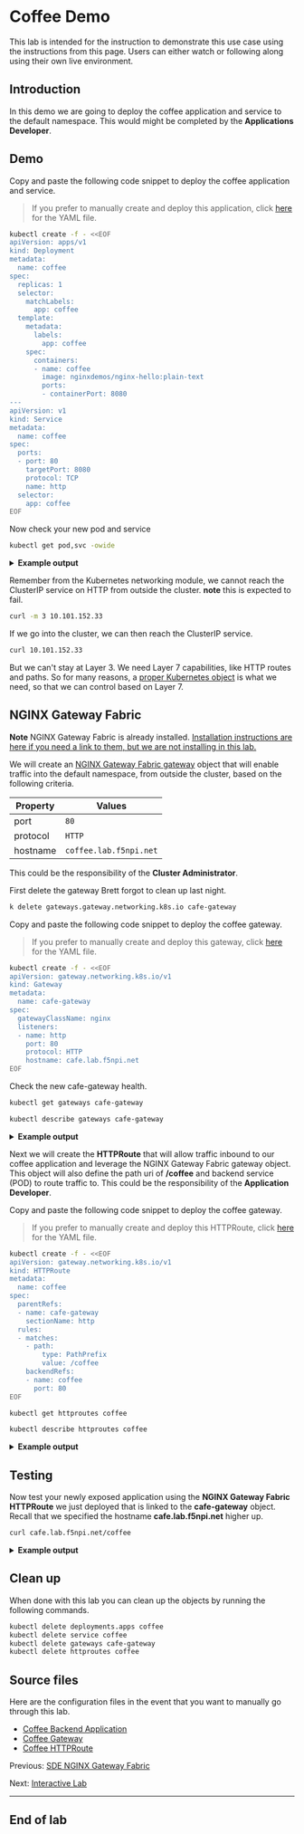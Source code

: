 # Coffee Demo

This lab is intended for the instruction to demonstrate this use case using the instructions from
this page. Users can either watch or following along using their own live environment.

## Introduction

In this demo we are going to deploy the coffee application and service to the default namespace.  This would might be completed by the **Applications Developer**.

## Demo

Copy and paste the following code snippet to deploy the coffee application and service.

> If you prefer to manually create and deploy this application, click [here](coffee.yaml) for the
> YAML file.

```bash
kubectl create -f - <<EOF
apiVersion: apps/v1
kind: Deployment
metadata:
  name: coffee
spec:
  replicas: 1
  selector:
    matchLabels:
      app: coffee
  template:
    metadata:
      labels:
        app: coffee
    spec:
      containers:
      - name: coffee
        image: nginxdemos/nginx-hello:plain-text
        ports:
        - containerPort: 8080
---
apiVersion: v1
kind: Service
metadata:
  name: coffee
spec:
  ports:
  - port: 80
    targetPort: 8080
    protocol: TCP
    name: http
  selector:
    app: coffee
EOF
```

Now check your new pod and service

```bash
kubectl get pod,svc -owide
```

<details>
  <summary><b>Example output</b></summary>

  ```bash
  $ kubectl get pod,svc -owide
  NAME                          READY   STATUS    RESTARTS   AGE   IP               NODE                    NOMINATED NODE   READINESS GATES
  pod/coffee-6b8b6d6486-pclbw   1/1     Running   0          10s   10.244.191.142   w3-mgmt.lab.f5npi.net   <none>           <none>

  NAME                 TYPE        CLUSTER-IP      EXTERNAL-IP   PORT(S)   AGE     SELECTOR
  service/coffee       ClusterIP   10.101.152.33   <none>        80/TCP    10s     app=coffee
  service/kubernetes   ClusterIP   10.96.0.1       <none>        443/TCP   4d22h   <none>
  ```
</details>


Remember from the Kubernetes networking module, we cannot reach the ClusterIP service on HTTP from outside the cluster.
**note** this is expected to fail.

```bash
curl -m 3 10.101.152.33
```

If we go into the cluster, we can then reach the ClusterIP service.

```bash
curl 10.101.152.33
```

But we can't stay at Layer 3.  We need Layer 7 capabilities, like HTTP routes and paths.  So for many reasons, a [proper Kubernetes object](https://github.com/nginxinc/nginx-gateway-fabric) is what we need, so that we can control based on Layer 7.

## NGINX Gateway Fabric

**Note** NGINX Gateway Fabric is already installed.  [Installation instructions are here if you need a link to them, but we are not installing in this lab.](https://docs.nginx.com/nginx-gateway-fabric/installation/installing-ngf/manifests/)

We will create an [NGINX Gateway Fabric gateway](gateway.yaml) object that will enable traffic into the default namespace, from outside the cluster, based on the following criteria.

| Property      | Values                 |
| ------------- | ---------------------- |
| port          | `80`                   |
| protocol      | `HTTP`                 |
| hostname      | `coffee.lab.f5npi.net` |

This could be the responsibility of the **Cluster Administrator**.

First delete the gateway Brett forgot to clean up last night.
```bash
k delete gateways.gateway.networking.k8s.io cafe-gateway
```

Copy and paste the following code snippet to deploy the coffee gateway.

> If you prefer to manually create and deploy this gateway, click [here](gateway.yaml) for the
> YAML file.

```bash
kubectl create -f - <<EOF
apiVersion: gateway.networking.k8s.io/v1
kind: Gateway
metadata:
  name: cafe-gateway
spec:
  gatewayClassName: nginx
  listeners:
  - name: http
    port: 80
    protocol: HTTP
    hostname: cafe.lab.f5npi.net
EOF
```

Check the new cafe-gateway health.

```bash
kubectl get gateways cafe-gateway
```
```bash
kubectl describe gateways cafe-gateway
```

<details>
  <summary><b>Example output</b></summary>

  ```bash
  $ kubectl get gateways cafe-gateway
  NAME           CLASS   ADDRESS       PROGRAMMED   AGE
  cafe-gateway   nginx   10.1.10.100   True         8s

  $ kubectl describe gateways cafe-gateway
  Name:         cafe-gateway
  Namespace:    default
  Labels:       <none>
  Annotations:  <none>
  API Version:  gateway.networking.k8s.io/v1
  Kind:         Gateway
  Metadata:
    Creation Timestamp:  2024-07-10T21:54:15Z
    Generation:          1
    Resource Version:    110298
    UID:                 470ec269-71a2-4002-b327-4729ef3a43f7
  Spec:
    Gateway Class Name:  nginx
    Listeners:
      Allowed Routes:
        Namespaces:
          From:  Same
      Hostname:  cafe.lab.f5npi.net
      Name:      http
      Port:      80
      Protocol:  HTTP
  Status:
    Addresses:
      Type:   IPAddress
      Value:  10.1.10.100
    Conditions:
      Last Transition Time:  2024-07-10T21:54:16Z
      Message:               Gateway is accepted
      Observed Generation:   1
      Reason:                Accepted
      Status:                True
      Type:                  Accepted
      Last Transition Time:  2024-07-10T21:54:16Z
      Message:               Gateway is programmed
      Observed Generation:   1
      Reason:                Programmed
      Status:                True
      Type:                  Programmed
    Listeners:
      Attached Routes:  0
      Conditions:
        Last Transition Time:  2024-07-10T21:54:16Z
        Message:               Listener is accepted
        Observed Generation:   1
        Reason:                Accepted
        Status:                True
        Type:                  Accepted
        Last Transition Time:  2024-07-10T21:54:16Z
        Message:               Listener is programmed
        Observed Generation:   1
        Reason:                Programmed
        Status:                True
        Type:                  Programmed
        Last Transition Time:  2024-07-10T21:54:16Z
        Message:               All references are resolved
        Observed Generation:   1
        Reason:                ResolvedRefs
        Status:                True
        Type:                  ResolvedRefs
        Last Transition Time:  2024-07-10T21:54:16Z
        Message:               No conflicts
        Observed Generation:   1
        Reason:                NoConflicts
        Status:                False
        Type:                  Conflicted
      Name:                    http
      Supported Kinds:
        Group:  gateway.networking.k8s.io
        Kind:   HTTPRoute
  Events:       <none>
  ```

</details>

Next we will create the **HTTPRoute** that will allow traffic inbound to our coffee application and leverage the NGINX Gateway Fabric gateway object.  This object will also define the path uri of **/coffee** and backend service (POD) to route traffic to.  This could be the responsibility of the **Application Developer**.

Copy and paste the following code snippet to deploy the coffee gateway.

> If you prefer to manually create and deploy this HTTPRoute, click [here](httpRoute-coffee.yaml)
> for the YAML file.

```bash
kubectl create -f - <<EOF
apiVersion: gateway.networking.k8s.io/v1
kind: HTTPRoute
metadata:
  name: coffee
spec:
  parentRefs:
  - name: cafe-gateway
    sectionName: http
  rules:
  - matches:
    - path:
        type: PathPrefix
        value: /coffee
    backendRefs:
    - name: coffee
      port: 80
EOF
```


```bash
kubectl get httproutes coffee
```

```bash
kubectl describe httproutes coffee
```


<details>
  <summary><b>Example output</b></summary>

  ```bash
  $ kubectl describe httproutes coffee
  Name:         coffee
  Namespace:    default
  Labels:       <none>
  Annotations:  <none>
  API Version:  gateway.networking.k8s.io/v1
  Kind:         HTTPRoute
  Metadata:
    Creation Timestamp:  2024-07-10T21:56:11Z
    Generation:          1
    Resource Version:    110605
    UID:                 16cf856d-10b1-4852-9e23-b5c1ba82305b
  Spec:
    Parent Refs:
      Group:         gateway.networking.k8s.io
      Kind:          Gateway
      Name:          cafe-gateway
      Section Name:  http
    Rules:
      Backend Refs:
        Group:
        Kind:    Service
        Name:    coffee
        Port:    80
        Weight:  1
      Matches:
        Path:
          Type:   PathPrefix
          Value:  /coffee
  Status:
    Parents:
      Conditions:
        Last Transition Time:  2024-07-10T21:56:11Z
        Message:               The route is accepted
        Observed Generation:   1
        Reason:                Accepted
        Status:                True
        Type:                  Accepted
        Last Transition Time:  2024-07-10T21:56:11Z
        Message:               All references are resolved
        Observed Generation:   1
        Reason:                ResolvedRefs
        Status:                True
        Type:                  ResolvedRefs
      Controller Name:         gateway.nginx.org/nginx-gateway-controller
      Parent Ref:
        Group:         gateway.networking.k8s.io
        Kind:          Gateway
        Name:          cafe-gateway
        Namespace:     default
        Section Name:  http
  Events:              <none>

  $ kubectl get httproutes coffee
  NAME     HOSTNAMES   AGE
  coffee               13s
  ```

</details>



## Testing

Now test your newly exposed application using the **NGINX Gateway Fabric HTTPRoute** we just deployed that is linked to the **cafe-gateway** object.
Recall that we specified the hostname **cafe.lab.f5npi.net** higher up.



```bash
curl cafe.lab.f5npi.net/coffee
```

<details>
  <summary><b>Example output</b></summary>

  ```bash
  $ curl coffee.lab.f5npi.net/coffee
  Server address: 10.244.191.142:8080
  Server name: coffee-6b8b6d6486-pclbw
  Date: 10/Jul/2024:21:57:37 +0000
  URI: /coffee
  Request ID: 69e879504432b9239a842c9e4d9a4238
  ```

</details>



## Clean up

When done with this lab you can clean up the objects by running the following commands.

```bash
kubectl delete deployments.apps coffee
kubectl delete service coffee
kubectl delete gateways cafe-gateway
kubectl delete httproutes coffee
```

## Source files

Here are the configuration files in the event that you want to manually go through this lab.

- [Coffee Backend Application](coffee.yaml)
- [Coffee Gateway](gateway.yaml)
- [Coffee HTTPRoute](coffee-httpRoute.yaml)

Previous: [SDE NGINX Gateway Fabric](../README.md)

Next: [Interactive Lab](../lab/README.md)

---

## End of lab
